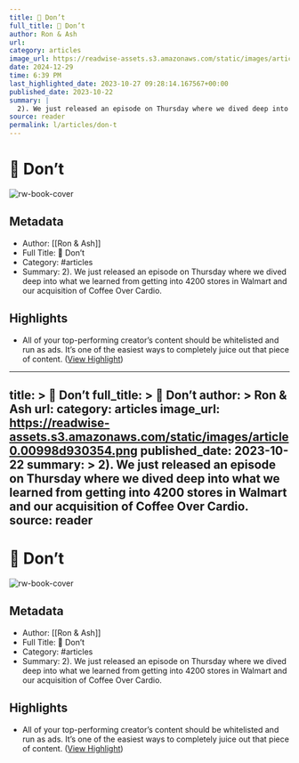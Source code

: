 ```yaml
---
title: 🥗 Don’t
full_title: 🥗 Don’t
author: Ron & Ash
url: 
category: articles
image_url: https://readwise-assets.s3.amazonaws.com/static/images/article0.00998d930354.png
date: 2024-12-29
time: 6:39 PM
last_highlighted_date: 2023-10-27 09:28:14.167567+00:00
published_date: 2023-10-22
summary: |
  2). We just released an episode on Thursday where we dived deep into what we learned from getting into 4200 stores in Walmart and our acquisition of Coffee Over Cardio.
source: reader
permalink: l/articles/don-t
---
```

# 🥗 Don’t

![rw-book-cover](https://readwise-assets.s3.amazonaws.com/static/images/article0.00998d930354.png)

## Metadata
- Author: [[Ron & Ash]]
- Full Title: 🥗 Don’t
- Category: #articles
- Summary: 2). We just released an episode on Thursday where we dived deep into what we learned from getting into 4200 stores in Walmart and our acquisition of Coffee Over Cardio.

## Highlights
- All of your top-performing creator’s content should be whitelisted and run as ads. It’s one of the easiest ways to completely juice out that piece of content. ([View Highlight](https://read.readwise.io/read/01hdr7cxb0kb7vcxqh4jp8vgzd))


---
title: >
  🥗 Don’t
full_title: >
  🥗 Don’t
author: >
  Ron & Ash
url: 
category: articles
image_url: https://readwise-assets.s3.amazonaws.com/static/images/article0.00998d930354.png
published_date: 2023-10-22
summary: >
  2). We just released an episode on Thursday where we dived deep into what we learned from getting into 4200 stores in Walmart and our acquisition of Coffee Over Cardio.
source: reader
---
# 🥗 Don’t

![rw-book-cover](https://readwise-assets.s3.amazonaws.com/static/images/article0.00998d930354.png)

## Metadata
- Author: [[Ron & Ash]]
- Full Title: 🥗 Don’t
- Category: #articles
- Summary: 2). We just released an episode on Thursday where we dived deep into what we learned from getting into 4200 stores in Walmart and our acquisition of Coffee Over Cardio.

## Highlights
- All of your top-performing creator’s content should be whitelisted and run as ads. It’s one of the easiest ways to completely juice out that piece of content. ([View Highlight](https://read.readwise.io/read/01hdr7cxb0kb7vcxqh4jp8vgzd))


